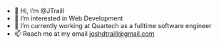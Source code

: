 - 👋 Hi, I’m @JTraill
- 👀 I’m interested in Web Development
- 🌱 I’m currently working at Quartech as a fulltime software engineer
- 📫 Reach me at my email joshdtraill@gmail.com

<!---
JTraill/JTraill is a ✨ special ✨ repository because its `README.md` (this file) appears on your GitHub profile.
You can click the Preview link to take a look at your changes.
--->
